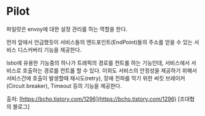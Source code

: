 # Pilot

파일럿은 envoy에 대한 설정 관리를 하는 역할을 한다.

먼저 앞에서 언급했듯이 서비스들의 엔드포인트\(EndPoint\)들의 주소를 얻을 수 있는 서비스 디스커버리 기능을 제공한다.

Istio에 유용한 기능중의 하나가 트래픽의 경로를 컨트롤 하는 기능인데, 서비스에서 서비스로 호출하는 경로를 컨트롤 할 수 있다. 이외도 서비스의 안정성을 제공하기 위해서 서비스간에 호출이 발생할때 재시도\(retry\), 장애 전파를 막기 위한 써킷 브레이커 \(Circuit breaker\), Timeout 등의 기능을 제공한다.  
  
출처: [https://bcho.tistory.com/1296](https://bcho.tistory.com/1296) \[조대협의 블로그\]

